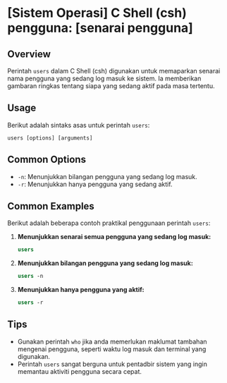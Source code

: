 # [Sistem Operasi] C Shell (csh) pengguna: [senarai pengguna]

## Overview
Perintah `users` dalam C Shell (csh) digunakan untuk memaparkan senarai nama pengguna yang sedang log masuk ke sistem. Ia memberikan gambaran ringkas tentang siapa yang sedang aktif pada masa tertentu.

## Usage
Berikut adalah sintaks asas untuk perintah `users`:

```
users [options] [arguments]
```

## Common Options
- `-n`: Menunjukkan bilangan pengguna yang sedang log masuk.
- `-r`: Menunjukkan hanya pengguna yang sedang aktif.

## Common Examples
Berikut adalah beberapa contoh praktikal penggunaan perintah `users`:

1. **Menunjukkan senarai semua pengguna yang sedang log masuk:**
   ```csh
   users
   ```

2. **Menunjukkan bilangan pengguna yang sedang log masuk:**
   ```csh
   users -n
   ```

3. **Menunjukkan hanya pengguna yang aktif:**
   ```csh
   users -r
   ```

## Tips
- Gunakan perintah `who` jika anda memerlukan maklumat tambahan mengenai pengguna, seperti waktu log masuk dan terminal yang digunakan.
- Perintah `users` sangat berguna untuk pentadbir sistem yang ingin memantau aktiviti pengguna secara cepat.